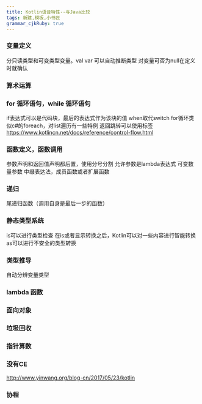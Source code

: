 ```yaml
---
title: Kotlin语音特性--与Java比较
tags: 新建,模板,小书匠
grammar_cjkRuby: true
---
```


### 变量定义
分只读类型和可变类型变量。val var
可以自动推断类型
对变量可否为null在定义时就确认

### 算术运算

### for 循环语句，while 循环语句
if表达式可以是代码块，最后的表达式作为该块的值
when取代switch
for循环类似c#的foreach，对list遍历有一些特例
返回跳转可以使用标签
https://www.kotlincn.net/docs/reference/control-flow.html

### 函数定义，函数调用
参数声明和返回值声明都后置，使用分号分割
允许参数是lambda表达式
可变数量参数
中缀表达法，成员函数或者扩展函数

### 递归
尾递归函数（调用自身是最后一步的函数）

### 静态类型系统
is可以进行类型检查
在is或者显示转换之后，Kotlin可以对一些内容进行智能转换
as可以进行不安全的类型转换

### 类型推导
自动分辨变量类型

### lambda 函数

### 面向对象

### 垃圾回收

### 指针算数

### 没有CE
http://www.yinwang.org/blog-cn/2017/05/23/kotlin

### 协程